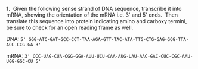 **1.**  Given the following sense strand of DNA sequence, transcribe it into mRNA, showing the orientation of the mRNA i.e. 3' and 5' ends.  Then translate this sequence into protein indicating amino and carboxy termini, be sure to check for an open reading frame as well.

DNA:
`5' GGG-ATC-GAT-GCC-CCT-TAA-AGA-GTT-TAC-ATA-TTG-CTG-GAG-GCG-TTA-ACC-CCG-GA 3'`

mRNA:
`3' CCC-UAG-CUA-CGG-GGA-AUU-UCU-CAA-AUG-UAU-AAC-GAC-CUC-CGC-AAU-UGG-GGC-CU 5'`
